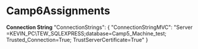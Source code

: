 # Camp6Assignments

**Connection String**
"ConnectionStrings": {
  "ConnectionStringMVC": "Server =KEVIN_PC\\TEW_SQLEXPRESS;database=Camp5_Machine_test; Trusted_Connection=True; TrustServerCertificate=True"
}

